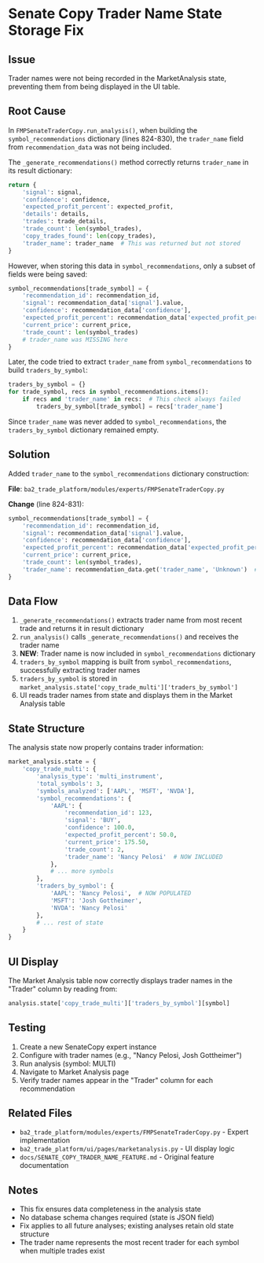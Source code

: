 # Senate Copy Trader Name State Storage Fix

## Issue
Trader names were not being recorded in the MarketAnalysis state, preventing them from being displayed in the UI table.

## Root Cause
In `FMPSenateTraderCopy.run_analysis()`, when building the `symbol_recommendations` dictionary (lines 824-830), the `trader_name` field from `recommendation_data` was not being included. 

The `_generate_recommendations()` method correctly returns `trader_name` in its result dictionary:
```python
return {
    'signal': signal,
    'confidence': confidence,
    'expected_profit_percent': expected_profit,
    'details': details,
    'trades': trade_details,
    'trade_count': len(symbol_trades),
    'copy_trades_found': len(copy_trades),
    'trader_name': trader_name  # This was returned but not stored
}
```

However, when storing this data in `symbol_recommendations`, only a subset of fields were being saved:
```python
symbol_recommendations[trade_symbol] = {
    'recommendation_id': recommendation_id,
    'signal': recommendation_data['signal'].value,
    'confidence': recommendation_data['confidence'],
    'expected_profit_percent': recommendation_data['expected_profit_percent'],
    'current_price': current_price,
    'trade_count': len(symbol_trades)
    # trader_name was MISSING here
}
```

Later, the code tried to extract `trader_name` from `symbol_recommendations` to build `traders_by_symbol`:
```python
traders_by_symbol = {}
for trade_symbol, recs in symbol_recommendations.items():
    if recs and 'trader_name' in recs:  # This check always failed
        traders_by_symbol[trade_symbol] = recs['trader_name']
```

Since `trader_name` was never added to `symbol_recommendations`, the `traders_by_symbol` dictionary remained empty.

## Solution
Added `trader_name` to the `symbol_recommendations` dictionary construction:

**File**: `ba2_trade_platform/modules/experts/FMPSenateTraderCopy.py`

**Change** (line 824-831):
```python
symbol_recommendations[trade_symbol] = {
    'recommendation_id': recommendation_id,
    'signal': recommendation_data['signal'].value,
    'confidence': recommendation_data['confidence'],
    'expected_profit_percent': recommendation_data['expected_profit_percent'],
    'current_price': current_price,
    'trade_count': len(symbol_trades),
    'trader_name': recommendation_data.get('trader_name', 'Unknown')  # ADDED
}
```

## Data Flow
1. `_generate_recommendations()` extracts trader name from most recent trade and returns it in result dictionary
2. `run_analysis()` calls `_generate_recommendations()` and receives the trader name
3. **NEW**: Trader name is now included in `symbol_recommendations` dictionary
4. `traders_by_symbol` mapping is built from `symbol_recommendations`, successfully extracting trader names
5. `traders_by_symbol` is stored in `market_analysis.state['copy_trade_multi']['traders_by_symbol']`
6. UI reads trader names from state and displays them in the Market Analysis table

## State Structure
The analysis state now properly contains trader information:
```python
market_analysis.state = {
    'copy_trade_multi': {
        'analysis_type': 'multi_instrument',
        'total_symbols': 3,
        'symbols_analyzed': ['AAPL', 'MSFT', 'NVDA'],
        'symbol_recommendations': {
            'AAPL': {
                'recommendation_id': 123,
                'signal': 'BUY',
                'confidence': 100.0,
                'expected_profit_percent': 50.0,
                'current_price': 175.50,
                'trade_count': 2,
                'trader_name': 'Nancy Pelosi'  # NOW INCLUDED
            },
            # ... more symbols
        },
        'traders_by_symbol': {
            'AAPL': 'Nancy Pelosi',  # NOW POPULATED
            'MSFT': 'Josh Gottheimer',
            'NVDA': 'Nancy Pelosi'
        },
        # ... rest of state
    }
}
```

## UI Display
The Market Analysis table now correctly displays trader names in the "Trader" column by reading from:
```python
analysis.state['copy_trade_multi']['traders_by_symbol'][symbol]
```

## Testing
1. Create a new SenateCopy expert instance
2. Configure with trader names (e.g., "Nancy Pelosi, Josh Gottheimer")
3. Run analysis (symbol: MULTI)
4. Navigate to Market Analysis page
5. Verify trader names appear in the "Trader" column for each recommendation

## Related Files
- `ba2_trade_platform/modules/experts/FMPSenateTraderCopy.py` - Expert implementation
- `ba2_trade_platform/ui/pages/marketanalysis.py` - UI display logic
- `docs/SENATE_COPY_TRADER_NAME_FEATURE.md` - Original feature documentation

## Notes
- This fix ensures data completeness in the analysis state
- No database schema changes required (state is JSON field)
- Fix applies to all future analyses; existing analyses retain old state structure
- The trader name represents the most recent trader for each symbol when multiple trades exist
